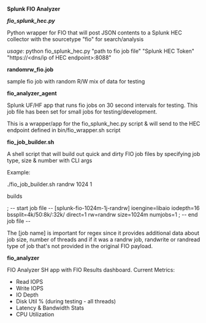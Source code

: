 **Splunk FIO Analyzer**

***fio_splunk_hec.py***

Python wrapper for FIO that will post JSON contents to a Splunk HEC collector with the sourcetype "fio" for search/analysis

*usage*:
python fio_splunk_hec.py "path to fio job file" "Splunk HEC Token" "https://<dns/ip of HEC endpoint>:8088"
  
**randomrw_fio.job**

sample fio job with random R/W mix of data for testing

**fio_analyzer_agent**

Splunk UF/HF app that runs fio jobs on 30 second intervals for testing. This job file has been set for small jobs for testing/development.

This is a wrapper/app for the fio_splunk_hec.py script & will send to the HEC endpoint defined in bin/fio_wrapper.sh script

**fio_job_builder.sh**

A shell script that will build out quick and dirty FIO job files by specifying job type, size & number with CLI args

Example:

./fio_job_builder.sh randrw 1024 1

builds

; -- start job file --
[splunk-fio-1024m-1j-randrw]
ioengine=libaio
iodepth=16
bssplit=4k/50:8k/:32k/
direct=1
rw=randrw
size=1024m
numjobs=1
; -- end job file --

The [job name] is important for regex since it provides additional data about job size, number of threads and if it was a randrw job, randwrite or randread type of job that's not provided in the original FIO payload.

**fio_analyzer**

FIO Analyzer SH app with FIO Results dashboard. Current Metrics:
- Read IOPS
- Write IOPS
- IO Depth
- Disk Util % (during testing - all threads)
- Latency & Bandwidth Stats
- CPU Utilization 
